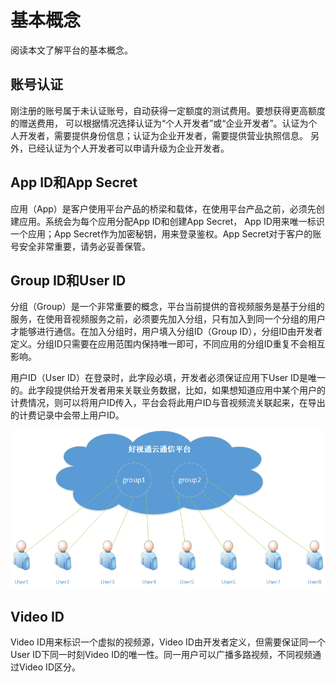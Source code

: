 # 基本概念
阅读本文了解平台的基本概念。

## 账号认证
刚注册的账号属于未认证账号，自动获得一定额度的测试费用。要想获得更高额度的赠送费用， 可以根据情况选择认证为“个人开发者”或“企业开发者”。认证为个人开发者，需要提供身份信息；认证为企业开发者，需要提供营业执照信息。 另外，已经认证为个人开发者可以申请升级为企业开发者。

## App ID和App Secret
应用（App）是客户使用平台产品的桥梁和载体，在使用平台产品之前，必须先创建应用。系统会为每个应用分配App ID和创建App Secret， App ID用来唯一标识一个应用；App Secret作为加密秘钥，用来登录鉴权。App Secret对于客户的账号安全非常重要，请务必妥善保管。

## Group ID和User ID
分组（Group）是一个非常重要的概念，平台当前提供的音视频服务是基于分组的服务，在使用音视频服务之前，必须要先加入分组，只有加入到同一个分组的用户才能够进行通信。在加入分组时，用户填入分组ID（Group ID），分组ID由开发者定义。分组ID只需要在应用范围内保持唯一即可，不同应用的分组ID重复不会相互影响。

用户ID（User ID）在登录时，此字段必填，开发者必须保证应用下User ID是唯一的。此字段提供给开发者用来关联业务数据，比如，如果想知道应用中某个用户的计费情况，则可以将用户ID传入，平台会将此用户ID与音视频流关联起来，在导出的计费记录中会带上用户ID。

![group_user](../images/group_user.png)

## Video ID
Video ID用来标识一个虚拟的视频源，Video ID由开发者定义，但需要保证同一个User ID下同一时刻Video ID的唯一性。同一用户可以广播多路视频，不同视频通过Video ID区分。